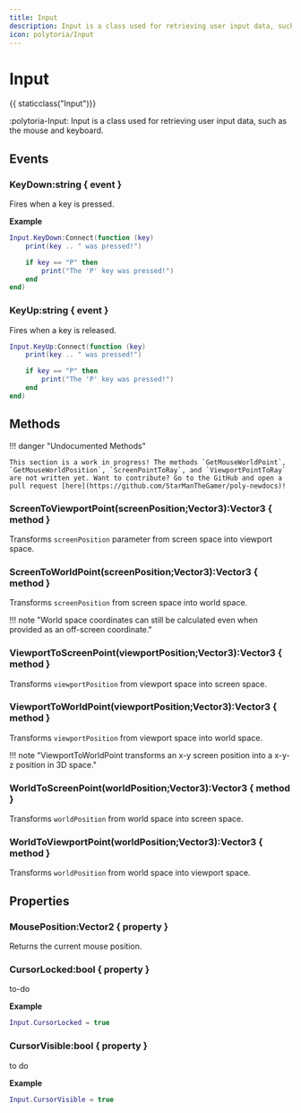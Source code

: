 ```yaml
---
title: Input
description: Input is a class used for retrieving user input data, such as the mouse and keyboard.
icon: polytoria/Input
---
```


# Input

{{ staticclass("Input")}}

:polytoria-Input: Input is a class used for retrieving user input data, such as the mouse and keyboard.

## Events

### KeyDown:string { event }

Fires when a key is pressed.

**Example**

```lua
Input.KeyDown:Connect(function (key)
    print(key .. " was pressed!")

    if key == "P" then
        print("The 'P' key was pressed!")
    end
end)
```

### KeyUp:string { event }

Fires when a key is released.

```lua
Input.KeyUp:Connect(function (key)
    print(key .. " was pressed!")

    if key == "P" then
        print("The 'P' key was pressed!")
    end
end)
```

## Methods

!!! danger "Undocumented Methods"

    This section is a work in progress! The methods `GetMouseWorldPoint`, `GetMouseWorldPosition`, `ScreenPointToRay`, and `ViewportPointToRay` are not written yet. Want to contribute? Go to the GitHub and open a pull request [here](https://github.com/StarManTheGamer/poly-newdocs)!

### ScreenToViewportPoint(screenPosition;Vector3):Vector3 { method }

Transforms `screenPosition` parameter from screen space into viewport space.

### ScreenToWorldPoint(screenPosition;Vector3):Vector3 { method }

Transforms `screenPosition` from screen space into world space.

!!! note "World space coordinates can still be calculated even when provided as an off-screen coordinate."

### ViewportToScreenPoint(viewportPosition;Vector3):Vector3 { method }

Transforms `viewportPosition` from viewport space into screen space.

### ViewportToWorldPoint(viewportPosition;Vector3):Vector3 { method }

Transforms `viewportPosition` from viewport space into world space.

!!! note "ViewportToWorldPoint transforms an x-y screen position into a x-y-z position in 3D space."

### WorldToScreenPoint(worldPosition;Vector3):Vector3 { method }

Transforms `worldPosition` from world space into screen space.

### WorldToViewportPoint(worldPosition;Vector3):Vector3 { method }

Transforms `worldPosition` from world space into viewport space.

## Properties

### MousePosition:Vector2 { property }

Returns the current mouse position.

### CursorLocked:bool { property }

to-do

**Example**

```lua
Input.CursorLocked = true
```

### CursorVisible:bool { property }

to do

**Example**

```lua
Input.CursorVisible = true
```
